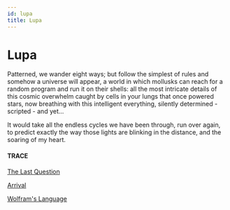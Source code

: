 ```yaml
---
id: lupa
title: Lupa
---
```


# Lupa

Patterned, we wander eight ways;
but follow the simplest of rules 
and somehow a universe will appear, 
a world in which mollusks
can reach for a random program 
and run it on their shells: 
all the most intricate details
of this cosmic overwhelm caught
by cells in your lungs that once powered stars,
now breathing with this intelligent everything,
silently determined - scripted - and yet...

It would take all the endless cycles 
we have been through,
run over again,
to predict exactly the way 
those lights are blinking in the distance,
and the soaring of my heart.


#### TRACE

[The Last Question](https://www.youtube.com/watch?v=ojEq-tTjcc0 "Isaac Asimov")

[Arrival](https://www.youtube.com/watch?v=2ZpPMuvoaok "Facing the Fear of Existence")

[Wolfram's Language](https://www.youtube.com/watch?v=GNfqsuk-yQA "The Computational Universe, SETI")
